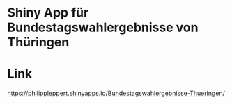 # Shiny App für Bundestagswahlergebnisse von Thüringen

# Link
https://philippleppert.shinyapps.io/Bundestagswahlergebnisse-Thueringen/